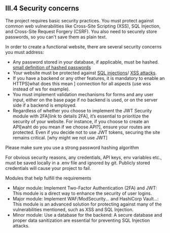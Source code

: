 ## III.4 Security concerns

The project requires basic security practices. You must protect against common web vulnerabilities like Cross-Site Scripting (XSS),
SQL Injection, and Cross-Site Request Forgery (CSRF). You also need to securely store passwords, so you can't save them as plain text.

In order to create a functional website, there are several security concerns you must
address:
- Any password stored in your database, if applicable, must be hashed.
<a href="Definitions.md#password-hashing" title="a cryptographic process that converts a plaintext password into a fixed-length string of characters.">small definition of hashed passwords</a>
- Your website must be protected against <a href="Definitions.md#sql-injection" title="a web security vulnerability that allows an attacker to interfere with the queries a web application makes to its database.">SQL injections</a>/
<a href="Definitions.md#xss-cross-site-scripting" title="a type of security vulnerability found in web applications that allows attackers to inject malicious client-side scripts into web pages viewed by other users.">XSS attacks</a>.
- If you have a backend or any other features, it is mandatory to enable an HTTPS[what does this mean ]
connection for all aspects (use wss instead of ws for example).
- You must implement validation mechanisms for forms and any user input, either on
the base page if no backend is used, or on the server side if a backend is employed.
- Regardless of whether you choose to implement the JWT Security module with
2FA[link to details 2FA], it’s essential to prioritize the security of your website. For instance, if you
choose to create an API[waht do you mean if we choose API?], ensure your routes are protected. Even if you decide not
to use JWT tokens, securing the site remains critical.
[why might we not use JWT]

Please make sure you use a strong password hashing algorithm

For obvious security reasons, any credentials, API keys, env
variables etc., must be saved locally in a .env file and ignored
by git. Publicly stored credentials will cause your project to fail.

Modules that help fulfill the requirements
- Major module: Implement Two-Factor Authentication (2FA) and JWT: This module is a direct way to enhance the security of user logins.
- Major module: Implement WAF/ModSecurity... and HashiCorp Vault...: This module is an advanced solution for protecting against many of the vulnerabilities mentioned, such as XSS and SQL Injection.
- Minor module: Use a database for the backend: A secure database and proper data sanitization are essential for preventing SQL Injection attacks.
